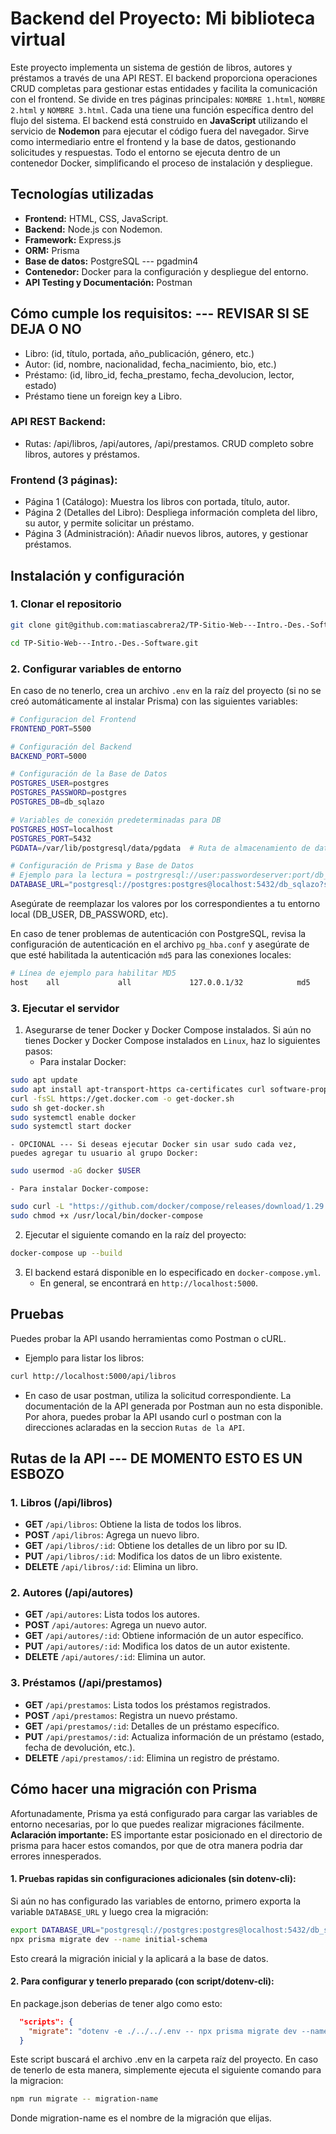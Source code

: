 # Backend del Proyecto: Mi biblioteca virtual

Este proyecto implementa un sistema de gestión de libros, autores y préstamos a través de una API REST. El backend proporciona operaciones CRUD completas para gestionar estas entidades y facilita la comunicación con el frontend.
Se divide en tres páginas principales: `NOMBRE 1.html`, `NOMBRE 2.html` y `NOMBRE 3.html`. Cada una tiene una función específica dentro del flujo del sistema.
El backend está construido en **JavaScript** utilizando el servicio de **Nodemon** para ejecutar el código fuera del navegador. Sirve como intermediario entre el frontend y la base de datos, gestionando solicitudes y respuestas. Todo el entorno se ejecuta dentro de un contenedor Docker, simplificando el proceso de instalación y despliegue.

## Tecnologías utilizadas

- **Frontend:** HTML, CSS, JavaScript.
- **Backend:** Node.js con Nodemon.
- **Framework:** Express.js
- **ORM:** Prisma
- **Base de datos:** PostgreSQL --- pgadmin4
- **Contenedor:** Docker para la configuración y despliegue del entorno.
- **API Testing y Documentación:** Postman

## Cómo cumple los requisitos:  --- REVISAR SI SE DEJA O NO
- Libro: (id, título, portada, año_publicación, género, etc.)
- Autor: (id, nombre, nacionalidad, fecha_nacimiento, bio, etc.)
- Préstamo: (id, libro_id, fecha_prestamo, fecha_devolucion, lector, estado)
- Préstamo tiene un foreign key a Libro.

### API REST Backend:
- Rutas: /api/libros, /api/autores, /api/prestamos. CRUD completo sobre libros, autores y préstamos.

### Frontend (3 páginas):
- Página 1 (Catálogo): Muestra los libros con portada, título, autor.
- Página 2 (Detalles del Libro): Despliega información completa del libro, su autor, y permite solicitar un préstamo.
- Página 3 (Administración): Añadir nuevos libros, autores, y gestionar préstamos.


## Instalación y configuración

### 1. Clonar el repositorio
```bash
git clone git@github.com:matiascabrera2/TP-Sitio-Web---Intro.-Des.-Software.git
```
```bash
cd TP-Sitio-Web---Intro.-Des.-Software.git
```

### 2. Configurar variables de entorno
En caso de no tenerlo, crea un archivo `.env` en la raíz del proyecto (si no se creó automáticamente al instalar Prisma) 
con las siguientes variables:

```bash
# Configuracion del Frontend
FRONTEND_PORT=5500

# Configuración del Backend
BACKEND_PORT=5000

# Configuración de la Base de Datos
POSTGRES_USER=postgres
POSTGRES_PASSWORD=postgres
POSTGRES_DB=db_sqlazo

# Variables de conexión predeterminadas para DB
POSTGRES_HOST=localhost
POSTGRES_PORT=5432
PGDATA=/var/lib/postgresql/data/pgdata  # Ruta de almacenamiento de datos de PostgreSQL

# Configuración de Prisma y Base de Datos
# Ejemplo para la lectura = postrgresql://user:passwordeserver:port/db_name
DATABASE_URL="postgresql://postgres:postgres@localhost:5432/db_sqlazo?schema=public"
```
Asegúrate de reemplazar los valores por los correspondientes a tu entorno local (DB_USER, DB_PASSWORD, etc).

En caso de tener problemas de autenticación con PostgreSQL, revisa la configuración de autenticación en el archivo `pg_hba.conf` y asegúrate de que esté habilitada la autenticación `md5` para las conexiones locales:
```bash
# Línea de ejemplo para habilitar MD5
host    all             all             127.0.0.1/32            md5
```

### 3. Ejecutar el servidor
1. Asegurarse de tener Docker y Docker Compose instalados.
    Si aún no tienes Docker y Docker Compose instalados en `Linux`, haz lo siguientes pasos:
    - Para instalar Docker:
```bash
sudo apt update
sudo apt install apt-transport-https ca-certificates curl software-properties-common
curl -fsSL https://get.docker.com -o get-docker.sh
sudo sh get-docker.sh
sudo systemctl enable docker
sudo systemctl start docker
```
    - OPCIONAL --- Si deseas ejecutar Docker sin usar sudo cada vez, puedes agregar tu usuario al grupo Docker:
```bash
sudo usermod -aG docker $USER
```
    - Para instalar Docker-compose:
```bash
sudo curl -L "https://github.com/docker/compose/releases/download/1.29.2/docker-compose-$(uname -s)-$(uname -m)" -o /usr/local/bin/docker-compose
sudo chmod +x /usr/local/bin/docker-compose
```
2. Ejecutar el siguiente comando en la raíz del proyecto:
```bash
docker-compose up --build
```
3. El backend estará disponible en lo especificado en `docker-compose.yml`.
    - En general, se encontrará en `http://localhost:5000`.

## Pruebas

Puedes probar la API usando herramientas como Postman o cURL. 
- Ejemplo para listar los libros:

```bash
curl http://localhost:5000/api/libros
```
- En caso de usar postman, utiliza la solicitud correspondiente.
La documentación de la API generada por Postman aun no esta disponible. Por ahora, puedes probar la API usando curl o postman con la direcciones aclaradas en la seccion `Rutas de la API`.

## Rutas de la API --- DE MOMENTO ESTO ES UN ESBOZO

### 1. Libros (/api/libros)
- **GET** `/api/libros`: Obtiene la lista de todos los libros.
- **POST** `/api/libros`: Agrega un nuevo libro.
- **GET** `/api/libros/:id`: Obtiene los detalles de un libro por su ID.
- **PUT** `/api/libros/:id`: Modifica los datos de un libro existente.
- **DELETE** `/api/libros/:id`: Elimina un libro.

### 2. Autores (/api/autores)
- **GET** `/api/autores`: Lista todos los autores.
- **POST** `/api/autores`: Agrega un nuevo autor.
- **GET** `/api/autores/:id`: Obtiene información de un autor específico.
- **PUT** `/api/autores/:id`: Modifica los datos de un autor existente.
- **DELETE** `/api/autores/:id`: Elimina un autor.

### 3. Préstamos (/api/prestamos)
- **GET** `/api/prestamos`: Lista todos los préstamos registrados.
- **POST** `/api/prestamos`: Registra un nuevo préstamo.
- **GET** `/api/prestamos/:id`: Detalles de un préstamo específico.
- **PUT** `/api/prestamos/:id`: Actualiza información de un préstamo (estado, fecha de devolución, etc.).
- **DELETE** `/api/prestamos/:id`: Elimina un registro de préstamo.

## Cómo hacer una migración con Prisma

Afortunadamente, Prisma ya está configurado para cargar las variables de entorno necesarias, por lo que puedes realizar migraciones fácilmente.
**Aclaración importante:** ES importante estar posicionado en el directorio de prisma para hacer estos comandos, por que de otra manera podria dar errores innesperados.

#### 1. **Pruebas rapidas sin configuraciones adicionales (sin dotenv-cli):**

Si aún no has configurado las variables de entorno, primero exporta la variable `DATABASE_URL` y luego crea la migración:

```bash
export DATABASE_URL="postgresql://postgres:postgres@localhost:5432/db_sqlazo?schema=public"
npx prisma migrate dev --name initial-schema
```
Esto creará la migración inicial y la aplicará a la base de datos.

#### 2. **Para configurar y tenerlo preparado (con script/dotenv-cli):**
En package.json deberias de tener algo como esto:

```json
  "scripts": {
    "migrate": "dotenv -e ./../../.env -- npx prisma migrate dev --name"
  }
```
Este script buscará el archivo .env en la carpeta raíz del proyecto. En caso de tenerlo de esta manera, simplemente ejecuta el siguiente comando para la migracion:

```bash
npm run migrate -- migration-name
```
Donde migration-name es el nombre de la migración que elijas.
